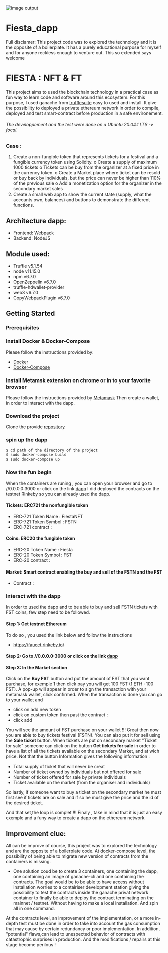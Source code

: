 ![image output](https://i.imgur.com/X5mSSIo.jpg)
# Fiesta_dapp
Full disclamer:
This project code was to explored the technology and it is the opposite of a boilerplate.
It has a purely educational purpose for myself and for anyone reckless enough to venture out.
This so extended says welcome

# FIESTA : NFT & FT 

This project aims to used the blockchain technology in a practical case as fun way to learn code and software around this ecosystem.
For this purpose, I used ganache from [trufflesuite](https://www.trufflesuite.com/ganache) easy to used and install. It give the possibility to deployed a private ethereum network in order to compile, deployed and test smart-contract before production in a safe environement.
###### The developpement and the test were done on a  Ubuntu 20.04.1 LTS -v focal.
### Case : 
1.	Create a non-fungible token that represents tickets for a festival and a fungible currency token using Solidity. 
o	Create a supply of maximum 1000 tickets
o	Tickets can be buy  from the organizer at a fixed price in the currency token.
o	Create a Market place where ticket can be resold or buy back by individuals, but the price can never be higher than 110% of the previous sale
o	Add a monetization option for the organizer in the secondary market sales
2.	Create a small web app to show the current state (supply, what the accounts own, balances) and buttons to demonstrate the different functions.

## Architecture dapp:
 - Frontend: Webpack
 - Backend: NodeJS

## Module used:
 - Truffle v5.1.54
 - node v11.15.0
 - npm v6.7.0
 - OpenZeppelin v6.7.0
 - truffle-hdwallet-provider
 - web3 v6.7.0
 - CopyWebpackPlugin v6.7.0
 

## Getting Started

### Prerequisites
### Install Docker & Docker-Compose 
Please follow the instructions provided by: 
- [Docker](https://www.docker.com/get-started)
- [Docker-Compose](https://docs.docker.com/compose/install/)
### Install Metamsk extension on chrome or in to your favorite browser
Please follow the instructions provided by  [Metamask](https://metamask.io/download.html)
Then create a wallet, in order to interact with the dapp.
### Download the project 
Clone the  provide [repository](https://github.com/gelhteag/Computer-Pointer-Controller)

### spin up the dapp
```sh
$ cd path of the directory of the project
$ sudo docker-compose build
$ sudo docker-compose up
```
### Now the fun begin
When the containers are runing , you can open your browser and go to //0.0.0.0:3000 or click on the link [dapp](//0.0.0.0:3000)
I did deployed the contracts on the testnet Rinkeby so you can already used the dapp.

#### Tickets: ERC721 the nonfungible token 
- ERC-721 Token Name : FiestaNFT
- ERC-721 Token Symbol : FSTN
- ERC-721 contract : 
#### Coins: ERC20 the fungible token
- ERC-20 Token Name : Fiesta
- ERC-20 Token Symbol : FST
- ERC-20 contract : 
#### Market: Smart contract enabling the buy and sell of the FSTN and the FST 
- Contract : 
### Interact with the dapp
In order to used the dapp and to be able to buy and sell FSTN tickets with FST coins, few step need to be followed.

#### Step 1: Get  testnet Ethereum
To do so , you used the link below and follow the instructions
- https://faucet.rinkeby.io/
#### Step 2: Go to  //0.0.0.0:3000 or click on the link [dapp](//0.0.0.0:3000)
#### Step 3: In the Market section 
Click on the **Buy FST** button  and put the amount of  FST that you want purchase, for exemple 1 then click pay you will get 100 FST (1 ETH : 100 FST).
A pop-up will appear in order to sign the transaction with your metamask wallet, click confirmed.
When the transaction is done you can go to your wallet and
- click on add new token 
- click on custom token then past the contract :
- click add

You will see the amount of FST purchase on your wallet !!!
Great then now you are able to buy tickets festival (FSTN).
You can also put it for sell using the **Sale ticket** button.
When  tickets are put on secondary market  "Ticket for sale" someone can click on the button **Get tickets for sale** in order to have a list of all the tickets available on the secondary Market, and at wich price.
Not that the button Information gives the following information :
- Total supply of ticket that will never be creat
- Number of ticket owned by individuals but not offered for sale
- Number of ticket offered for sale by private individuals
- Ticket available on the market (from the organiser and individuals)

So lastly, if someone want to buy a ticket on the secondary market 
he must first see if tickets are on sale and if so he must give the price and the id of the desired ticket.

And that set,the loop is complet !!!
Finaly , take in mind that it is just an easy exemple and a funy way to create a dapp on the ethereum network.

## Improvement clue:
All can be improve of course, this project was to explored the technology and are the opposite of a boilerplate code.
At docker-compose level, the possibility of being able to migrate new version of contracts from the containers is missing.

- One solution coud be to create 3 containers, one containing the dapp, one containing an image of ganache-cli and one containing the contracts.
The goal would be to be able to have access without installation worries to a contairiser development station giving the possibility to test the contracts inside the ganache privat network container to finally be able to deploy the contract terminating on the mainnet / testnet. Without having to make a local installation. And spin all in one command.


At the  contracts level, an improvement of the implementation, or a more in-depth test must be done in order to take into account the gas consumption that may cause by certain redundancy or poor implementation. In addition, "potential" flaws,can lead to unespected behavior of contracts with catastrophic surprises in production. And the modifications / repairs at this stage become perilous !
